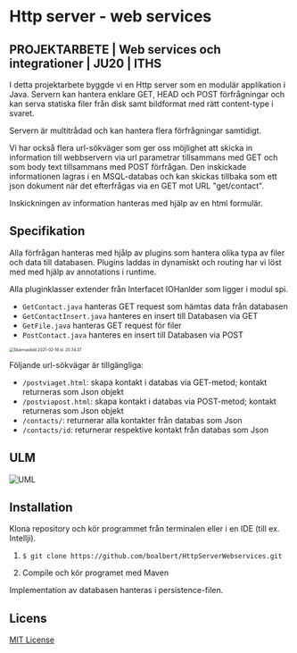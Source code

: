 # Http server - web services
## PROJEKTARBETE | Web services och integrationer | JU20 | ITHS

I detta projektarbete byggde vi en Http server som en modulär applikation i Java. Servern kan hantera enklare GET,  HEAD och POST förfrågningar och kan serva statiska filer från disk samt bildformat med rätt content-type i svaret. 

Servern är  multitrådad och kan hantera flera förfrågningar samtidigt.

Vi har också flera url-sökväger  som ger oss möjlighet att skicka in information till webbservern via url parametrar tillsammans med GET och som body text tillsammans med POST förfrågan. Den inskickade informationen lagras i en MSQL-databas och kan skickas tillbaka som ett json dokument när det efterfrågas via en GET mot  URL "get/contact". 

Inskickningen av information hanteras med hjälp av en html formulär.

 ## Specifikation

Alla förfrågan hanteras med hjålp av plugins som hantera olika typa av filer och data till databasen.  Plugins laddas in dynamiskt och routing har vi löst med med hjälp av annotations i runtime.

Alla pluginklasser extender från Interfacet IOHanlder som ligger i modul spi.

- `GetContact.java` hanteras GET request som hämtas data från databasen
- `GetContactInsert.java` hanteres en insert till Databasen via GET
- `GetFile.java` hanteras GET request för filer
- `PostContact.java` hanteres en insert till Databasen via POST

<img src="https://tva1.sinaimg.cn/large/008eGmZEgy1gnq02hla4aj30ku0d674k.jpg" alt="Skärmavbild 2021-02-16 kl. 20.34.37" style="zoom: 50%;" />

Följande url-sökvägar är tillgängliga:

- `/postviaget.html`: skapa kontakt i databas via GET-metod; kontakt returneras som Json objekt
- `/postviapost.html`:  skapa kontakt i databas via POST-metod; kontakt returneras som Json objekt
- `/contacts/`:  returnerar alla kontakter från databas som Json 
- `/contacts/id`: returnerar respektive kontakt från databas som Json 

## ULM

![UML](https://tva1.sinaimg.cn/large/008eGmZEgy1gnqu4oqjfgj312y0u0qoh.jpg)

## Installation

Klona repository och kör programmet från terminalen eller i en IDE (till ex. Intellji). 

1. `$ git clone https://github.com/boalbert/HttpServerWebservices.git`

2. Compile och kör programet med Maven 

Implementation av databasen hanteras i persistence-filen.

## Licens

[MIT License](https://opensource.org/licenses/MIT)

